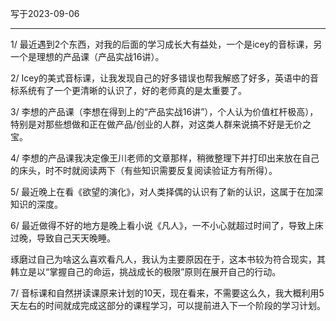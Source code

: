 写于2023-09-06

-----

1/  最近遇到2个东西，对我的后面的学习成长大有益处，一个是icey的音标课，另一个是理想的产品课（产品实战16讲）。

2/ Icey的美式音标课，让我发现自己的好多错误也帮我解惑了好多，英语中的音标系统有了一个更清晰的认识了，好的老师真的是太重要了。

3/ 李想的产品课（李想在得到上的“产品实战16讲”），个人认为价值杠杆极高），特别是对那些想做和正在做产品/创业的人群，对这类人群来说搞不好是无价之宝。


4/ 李想的产品课我决定像王川老师的文章那样，稍微整理下并打印出来放在自己的床头，时不时就阅读两下（有些知识需要反复阅读验证方有所得）。

5/ 最近晚上在看《欲望的演化》，对人类择偶的认识有了新的认识，这属于在加深知识的深度。

6/ 最近做得不好的地方是晚上看小说《凡人》，一不小心就超过时间了，导致上床过晚，导致自己天天晚睡。

琢磨过自己为啥这么喜欢看凡人，我认为主要原因在于，这本书较为符合现实，其韩立是以“掌握自己的命运，挑战成长的极限”原则在展开自己的行动。

7/ 音标课和自然拼读课原来计划的10天，现在看来，不需要这么久，我大概利用5天左右的时间就成完成这部分的课程学习，可以提前进入下一个阶段的学习计划。

